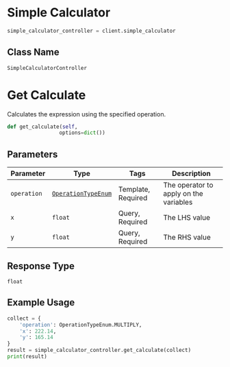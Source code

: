# Simple Calculator

```python
simple_calculator_controller = client.simple_calculator
```

## Class Name

`SimpleCalculatorController`


# Get Calculate

Calculates the expression using the specified operation.

```python
def get_calculate(self,
                 options=dict())
```

## Parameters

| Parameter | Type | Tags | Description |
|  --- | --- | --- | --- |
| `operation` | [`OperationTypeEnum`](../../doc/models/operation-type-enum.md) | Template, Required | The operator to apply on the variables |
| `x` | `float` | Query, Required | The LHS value |
| `y` | `float` | Query, Required | The RHS value |

## Response Type

`float`

## Example Usage

```python
collect = {
    'operation': OperationTypeEnum.MULTIPLY,
    'x': 222.14,
    'y': 165.14
}
result = simple_calculator_controller.get_calculate(collect)
print(result)
```

